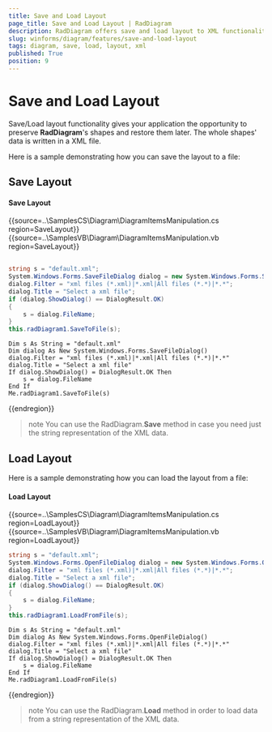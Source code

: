 ```yaml
---
title: Save and Load Layout
page_title: Save and Load Layout | RadDiagram
description: RadDiagram offers save and load layout to XML functionality.
slug: winforms/diagram/features/save-and-load-layout
tags: diagram, save, load, layout, xml
published: True
position: 9 
---
```


# Save and Load Layout

Save/Load layout functionality gives your application the opportunity to preserve **RadDiagram**'s shapes and restore them later. The whole shapes' data is written in a XML file.

Here is a sample demonstrating how you can save the layout to a file:

## Save Layout

#### Save Layout

{{source=..\SamplesCS\Diagram\DiagramItemsManipulation.cs region=SaveLayout}} 
{{source=..\SamplesVB\Diagram\DiagramItemsManipulation.vb region=SaveLayout}} 

````C#
            
string s = "default.xml";
System.Windows.Forms.SaveFileDialog dialog = new System.Windows.Forms.SaveFileDialog();
dialog.Filter = "xml files (*.xml)|*.xml|All files (*.*)|*.*";
dialog.Title = "Select a xml file";
if (dialog.ShowDialog() == DialogResult.OK)
{
    s = dialog.FileName;
}
this.radDiagram1.SaveToFile(s);

````
````VB.NET
Dim s As String = "default.xml"
Dim dialog As New System.Windows.Forms.SaveFileDialog()
dialog.Filter = "xml files (*.xml)|*.xml|All files (*.*)|*.*"
dialog.Title = "Select a xml file"
If dialog.ShowDialog() = DialogResult.OK Then
    s = dialog.FileName
End If
Me.radDiagram1.SaveToFile(s)

````

{{endregion}} 

>note You can use the RadDiagram.**Save** method in case you need just the string representation of the XML data.

## Load Layout

Here is a sample demonstrating how you can load the layout from a file:

#### Load Layout

{{source=..\SamplesCS\Diagram\DiagramItemsManipulation.cs region=LoadLayout}} 
{{source=..\SamplesVB\Diagram\DiagramItemsManipulation.vb region=LoadLayout}} 

````C#
string s = "default.xml";
System.Windows.Forms.OpenFileDialog dialog = new System.Windows.Forms.OpenFileDialog();
dialog.Filter = "xml files (*.xml)|*.xml|All files (*.*)|*.*";
dialog.Title = "Select a xml file";
if (dialog.ShowDialog() == DialogResult.OK)
{
    s = dialog.FileName;
}
this.radDiagram1.LoadFromFile(s);

````
````VB.NET
Dim s As String = "default.xml"
Dim dialog As New System.Windows.Forms.OpenFileDialog()
dialog.Filter = "xml files (*.xml)|*.xml|All files (*.*)|*.*"
dialog.Title = "Select a xml file"
If dialog.ShowDialog() = DialogResult.OK Then
    s = dialog.FileName
End If
Me.radDiagram1.LoadFromFile(s)

````

{{endregion}} 

>note You can use the RadDiagram.**Load** method in order to load data from a string representation of the XML data.